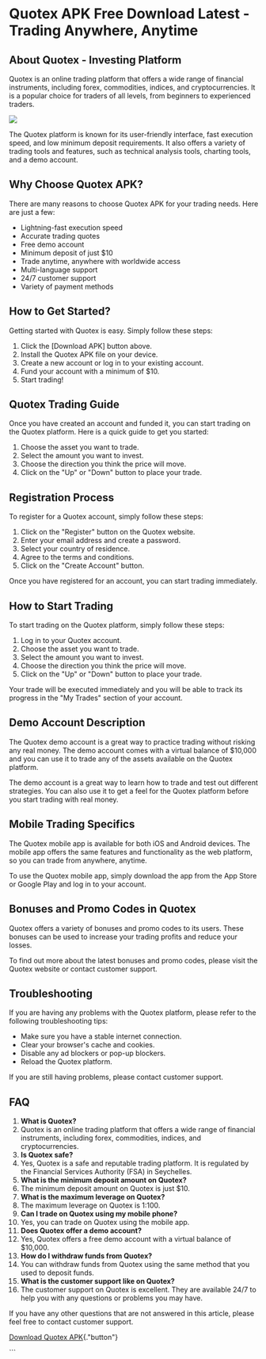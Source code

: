 # Quotex APK Free Download Latest - Trading Anywhere, Anytime

## About Quotex - Investing Platform

Quotex is an online trading platform that offers a wide range of
financial instruments, including forex, commodities, indices, and
cryptocurrencies. It is a popular choice for traders of all levels, from
beginners to experienced traders.

[![](https://static.quotex.io/files/1_en/300_250.jpg)](https://traff.sbs/brokerqxsignupf)

The Quotex platform is known for its user-friendly interface, fast
execution speed, and low minimum deposit requirements. It also offers a
variety of trading tools and features, such as technical analysis tools,
charting tools, and a demo account.

## Why Choose Quotex APK?

There are many reasons to choose Quotex APK for your trading needs. Here
are just a few:

-   Lightning-fast execution speed
-   Accurate trading quotes
-   Free demo account
-   Minimum deposit of just \$10
-   Trade anytime, anywhere with worldwide access
-   Multi-language support
-   24/7 customer support
-   Variety of payment methods

## How to Get Started?

Getting started with Quotex is easy. Simply follow these steps:

1.  Click the \[Download APK\] button above.
2.  Install the Quotex APK file on your device.
3.  Create a new account or log in to your existing account.
4.  Fund your account with a minimum of \$10.
5.  Start trading!

## Quotex Trading Guide

Once you have created an account and funded it, you can start trading on
the Quotex platform. Here is a quick guide to get you started:

1.  Choose the asset you want to trade.
2.  Select the amount you want to invest.
3.  Choose the direction you think the price will move.
4.  Click on the "Up" or "Down" button to place your trade.

## Registration Process

To register for a Quotex account, simply follow these steps:

1.  Click on the "Register" button on the Quotex website.
2.  Enter your email address and create a password.
3.  Select your country of residence.
4.  Agree to the terms and conditions.
5.  Click on the "Create Account" button.

Once you have registered for an account, you can start trading
immediately.

## How to Start Trading

To start trading on the Quotex platform, simply follow these steps:

1.  Log in to your Quotex account.
2.  Choose the asset you want to trade.
3.  Select the amount you want to invest.
4.  Choose the direction you think the price will move.
5.  Click on the "Up" or "Down" button to place your trade.

Your trade will be executed immediately and you will be able to track
its progress in the "My Trades" section of your account.

## Demo Account Description

The Quotex demo account is a great way to practice trading without
risking any real money. The demo account comes with a virtual balance of
\$10,000 and you can use it to trade any of the assets available on the
Quotex platform.

The demo account is a great way to learn how to trade and test out
different strategies. You can also use it to get a feel for the Quotex
platform before you start trading with real money.

## Mobile Trading Specifics

The Quotex mobile app is available for both iOS and Android devices. The
mobile app offers the same features and functionality as the web
platform, so you can trade from anywhere, anytime.

To use the Quotex mobile app, simply download the app from the App Store
or Google Play and log in to your account.

## Bonuses and Promo Codes in Quotex

Quotex offers a variety of bonuses and promo codes to its users. These
bonuses can be used to increase your trading profits and reduce your
losses.

To find out more about the latest bonuses and promo codes, please visit
the Quotex website or contact customer support.

## Troubleshooting

If you are having any problems with the Quotex platform, please refer to
the following troubleshooting tips:

-   Make sure you have a stable internet connection.
-   Clear your browser\'s cache and cookies.
-   Disable any ad blockers or pop-up blockers.
-   Reload the Quotex platform.

If you are still having problems, please contact customer support.

## FAQ

1.  **What is Quotex?**
2.  Quotex is an online trading platform that offers a wide range of
    financial instruments, including forex, commodities, indices, and
    cryptocurrencies.
3.  **Is Quotex safe?**
4.  Yes, Quotex is a safe and reputable trading platform. It is
    regulated by the Financial Services Authority (FSA) in Seychelles.
5.  **What is the minimum deposit amount on Quotex?**
6.  The minimum deposit amount on Quotex is just \$10.
7.  **What is the maximum leverage on Quotex?**
8.  The maximum leverage on Quotex is 1:100.
9.  **Can I trade on Quotex using my mobile phone?**
10. Yes, you can trade on Quotex using the mobile app.
11. **Does Quotex offer a demo account?**
12. Yes, Quotex offers a free demo account with a virtual balance of
    \$10,000.
13. **How do I withdraw funds from Quotex?**
14. You can withdraw funds from Quotex using the same method that you
    used to deposit funds.
15. **What is the customer support like on Quotex?**
16. The customer support on Quotex is excellent. They are available 24/7
    to help you with any questions or problems you may have.

If you have any other questions that are not answered in this article,
please feel free to contact customer support.

[Download Quotex
APK](\%22https://traff.sbs/quotexonelink\%22){."button"}

\`\`\`

